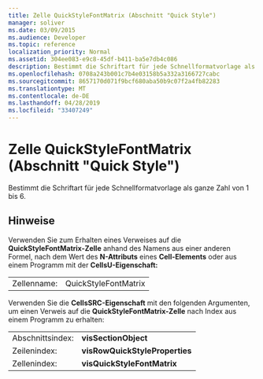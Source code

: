 ```yaml
---
title: Zelle QuickStyleFontMatrix (Abschnitt "Quick Style")
manager: soliver
ms.date: 03/09/2015
ms.audience: Developer
ms.topic: reference
localization_priority: Normal
ms.assetid: 304ee083-e9c8-45df-b411-ba5e7db4c086
description: Bestimmt die Schriftart für jede Schnellformatvorlage als ganze Zahl von 1 bis 6.
ms.openlocfilehash: 0708a243b001c7b4e03158b5a332a3166727cabc
ms.sourcegitcommit: 8657170d071f9bcf680aba50b9c07f2a4fb82283
ms.translationtype: MT
ms.contentlocale: de-DE
ms.lasthandoff: 04/28/2019
ms.locfileid: "33407249"
---
```

# <a name="quickstylefontmatrix-cell-quick-style-section"></a>Zelle QuickStyleFontMatrix (Abschnitt "Quick Style")

Bestimmt die Schriftart für jede Schnellformatvorlage als ganze Zahl von 1 bis 6.
  
## <a name="remarks"></a>Hinweise

Verwenden Sie zum Erhalten eines Verweises auf die **QuickStyleFontMatrix-Zelle** anhand des Namens aus einer anderen Formel, nach dem Wert des **N-Attributs** eines **Cell-Elements** oder aus einem Programm mit der **CellsU-Eigenschaft:** 
  
|||
|:-----|:-----|
| Zellenname:  <br/> | QuickStyleFontMatrix  <br/> |
   
Verwenden Sie die **CellsSRC-Eigenschaft** mit den folgenden Argumenten, um einen Verweis auf die **QuickStyleFontMatrix-Zelle** nach Index aus einem Programm zu erhalten: 
  
|||
|:-----|:-----|
| Abschnittsindex:  <br/> |**visSectionObject** <br/> |
| Zeilenindex:  <br/> |**visRowQuickStyleProperties** <br/> |
| Zellenindex:  <br/> |**visQuickStyleFontMatrix** <br/> |
   


